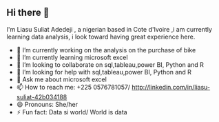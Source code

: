 ## Hi there 👋

I'm Liasu Suliat Adedeji , a nigerian based in Cote d'Ivoire ,i am currently learning data analysis,
i look toward having great experience here.

- 🔭 I’m currently working on the analysis on the purchase of bike 
- 🌱 I’m currently learning microsoft excel
- 👯 I’m looking to collaborate on sql,tableau,power BI, Python and R
- 🤔 I’m looking for help with sql,tableau,power BI, Python and R
- 💬 Ask me about microsoft excel
- 📫 How to reach me: +225 0576781057/ http://linkedin.com/in/liasu-suliat-42b034188
- 😄 Pronouns: She/her
- ⚡ Fun fact: Data si world/ World is data
